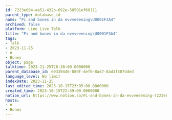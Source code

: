```yaml
---
id: 7223e894-aa51-432b-892e-58501ef68111
parent_type: database_id
name: "Pi and bones in da evvveeening\U0001F3A4"
archived: false
platform: Line Live Talk
title: "Pi and bones in da evvveeening\U0001F3A4"
tags:
- Talk
- 2023-11-25
- π
- Bones
object: page
talktime: 2023-11-25T20:30:00.0000000
parent_database_id: e9339446-880f-4ef0-8ad7-8ad1f507dded
language_level: No limit
indexDate: 2023-11-25
last_edited_time: 2023-10-15T23:05:00.0000000
created_time: 2023-10-15T22:39:00.0000000
notion_url: https://www.notion.so/Pi-and-bones-in-da-evvveeening-7223e894aa51432b892e58501ef68111
hosts:
- π
- Bones
---
```



   
   
   
   

   
























